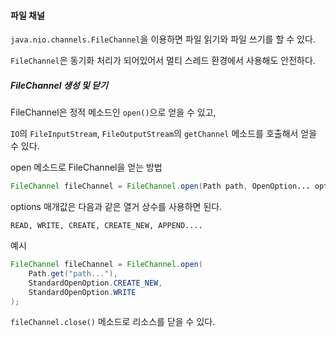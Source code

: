 #### 파일 채널

`java.nio.channels.FileChannel`을 이용하면 파일 읽기와 파일 쓰기를 할 수 있다.

`FileChannel`은 동기화 처리가 되어있어서 멀티 스레드 환경에서 사용해도 안전하다.

##### FileChannel 생성 및 닫기

FileChannel은 정적 메소드인 `open()`으로 얻을 수 있고,

`IO`의 `FileInputStream`, `FileOutputStream`의 `getChannel` 메소드를 호출해서 얻을 수 있다.

open 메소드로 FileChannel을 얻는 방법

```java
FileChannel fileChannel = FileChannel.open(Path path, OpenOption... options);
``` 

options 매개값은 다음과 같은 열거 상수를 사용하면 된다.

`READ, WRITE, CREATE, CREATE_NEW, APPEND....`

예시

```java
FileChannel fileChannel = FileChannel.open(
    Path.get("path..."),
    StandardOpenOption.CREATE_NEW,
    StandardOpenOption.WRITE
);
```

`fileChannel.close()` 메소드로 리소스를 닫을 수 있다.